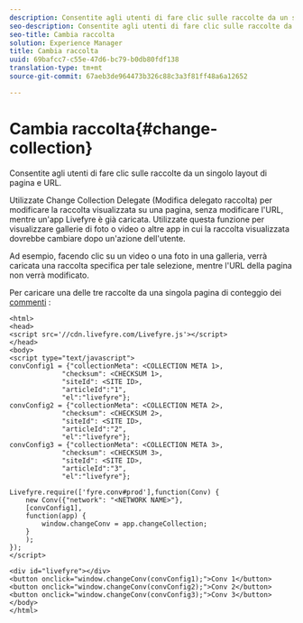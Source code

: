 ```yaml
---
description: Consentite agli utenti di fare clic sulle raccolte da un singolo layout di pagina e URL.
seo-description: Consentite agli utenti di fare clic sulle raccolte da un singolo layout di pagina e URL.
seo-title: Cambia raccolta
solution: Experience Manager
title: Cambia raccolta
uuid: 69bafcc7-c55e-47d6-bc79-b0db80fdf138
translation-type: tm+mt
source-git-commit: 67aeb3de964473b326c88c3a3f81ff48a6a12652

---
```



# Cambia raccolta{#change-collection}

Consentite agli utenti di fare clic sulle raccolte da un singolo layout di pagina e URL.

Utilizzate Change Collection Delegate (Modifica delegato raccolta) per modificare la raccolta visualizzata su una pagina, senza modificare l'URL, mentre un'app Livefyre è già caricata. Utilizzate questa funzione per visualizzare gallerie di foto o video o altre app in cui la raccolta visualizzata dovrebbe cambiare dopo un'azione dell'utente.

Ad esempio, facendo clic su un video o una foto in una galleria, verrà caricata una raccolta specifica per tale selezione, mentre l'URL della pagina non verrà modificato.

Per caricare una delle tre raccolte da una singola pagina di conteggio dei [commenti](/help/implementation/c-advanced-topics/t-display-comment-count.md) :

```
<html> 
<head> 
<script src='//cdn.livefyre.com/Livefyre.js'></script> 
</head> 
<body> 
<script type="text/javascript"> 
convConfig1 = {"collectionMeta": <COLLECTION META 1>, 
             "checksum": <CHECKSUM 1>, 
             "siteId": <SITE ID>, 
             "articleId":"1", 
             "el":"livefyre"}; 
convConfig2 = {"collectionMeta": <COLLECTION META 2>, 
             "checksum": <CHECKSUM 2>, 
             "siteId": <SITE ID>, 
             "articleId":"2", 
             "el":"livefyre"}; 
convConfig3 = {"collectionMeta": <COLLECTION META 3>, 
             "checksum": <CHECKSUM 3>, 
             "siteId": <SITE ID>, 
             "articleId":"3", 
             "el":"livefyre"}; 
  
Livefyre.require(['fyre.conv#prod'],function(Conv) { 
    new Conv({"network": "<NETWORK NAME>"}, 
    [convConfig1], 
    function(app) {  
        window.changeConv = app.changeCollection; 
    } 
    ); 
}); 
</script> 
  
<div id="livefyre"></div> 
<button onclick="window.changeConv(convConfig1);">Conv 1</button> 
<button onclick="window.changeConv(convConfig2);">Conv 2</button> 
<button onclick="window.changeConv(convConfig3);">Conv 3</button> 
</body> 
</html>
```

